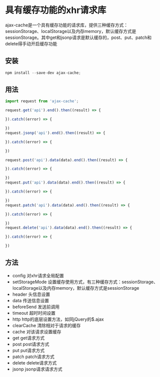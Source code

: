 # 具有缓存功能的xhr请求库

ajax-cache是一个具有缓存功能的请求库，提供三种缓存方式：sessionStorage、localStorage以及内存memory，默认缓存方式是sessionStorage。其中get和jsonp请求是默认缓存的，post、put、patch和delete得手动开启缓存功能

## 安装

```js
npm install --save-dev ajax-cache;
```

## 用法

```js
import request from 'ajax-cache';

request.get('api').end().then((result) => {

}).catch((error) => {

})
request.jsonp('api').end().then((result) => {

}).catch((error) => {

})

request.post('api').data(data).end().then((result) => {

}).catch((error) => {

})
request.put('api').data(data).end().then((result) => {

}).catch((error) => {

})
request.patch('api').data(data).end().then((result) => {

}).catch((error) => {

})
request.delete('api').data(data).end().then((result) => {

}).catch((error) => {

})

```

## 方法

* config  对xhr请求全局配置
* setStorageMode 设置缓存使用方式，有三种缓存方式：sessionStorage、localStorage以及内存memory，默认缓存方式是sessionStorage
* header 头信息设置
* data 传送信息设置
* beforeSend 发送前调用
* timeout 超时时间设置
* http http的底层设置方法，如同jQuery的$.ajax
* clearCache 清除相对于请求的缓存
* cache 对该请求设置缓存
* get get请求方式
* post post请求方式
* put put请求方式
* patch patch请求方式
* delete delete请求方式
* jsonp jsonp请求请求方式
